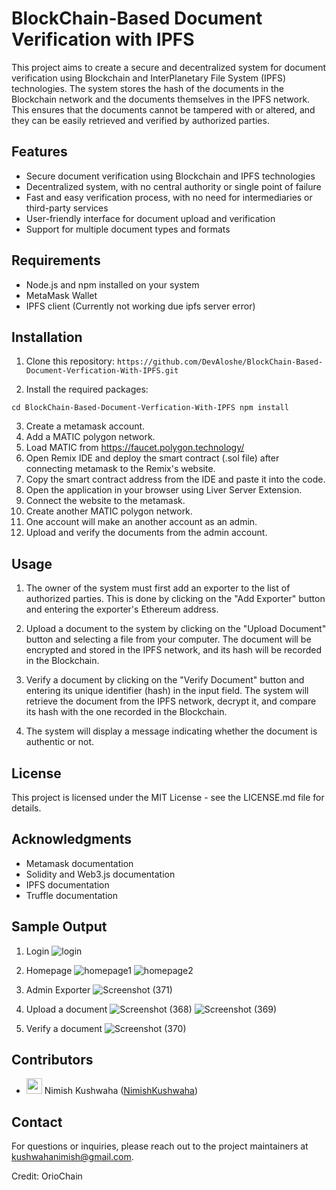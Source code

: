 # BlockChain-Based Document Verification with IPFS

This project aims to create a secure and decentralized system for document verification using Blockchain and InterPlanetary File System (IPFS) technologies. The system stores the hash of the documents in the Blockchain network and the documents themselves in the IPFS network. This ensures that the documents cannot be tampered with or altered, and they can be easily retrieved and verified by authorized parties.

## Features

- Secure document verification using Blockchain and IPFS technologies
- Decentralized system, with no central authority or single point of failure
- Fast and easy verification process, with no need for intermediaries or third-party services
- User-friendly interface for document upload and verification
- Support for multiple document types and formats

## Requirements

- Node.js and npm installed on your system
- MetaMask Wallet
- IPFS client (Currently not working due ipfs server error)

## Installation

1. Clone this repository: 
``https://github.com/DevAloshe/BlockChain-Based-Document-Verfication-With-IPFS.git``


2. Install the required packages:

``cd BlockChain-Based-Document-Verfication-With-IPFS
npm install``

3. Create a metamask account.
4. Add a MATIC polygon network.
5. Load MATIC from https://faucet.polygon.technology/
6. Open Remix IDE and deploy the smart contract (.sol file) after connecting metamask to the Remix's website.
7. Copy the smart contract address from the IDE and paste it into the code.
8. Open the application in your browser using Liver Server Extension.
9. Connect the website to the metamask.
10. Create another MATIC polygon network.
11. One account will make an another account as an admin.
12. Upload and verify the documents from the admin account.


## Usage

1. The owner of the system must first add an exporter to the list of authorized parties. This is done by clicking on the "Add Exporter" button and entering the exporter's Ethereum address.
2. Upload a document to the system by clicking on the "Upload Document" button and selecting a file from your computer. The document will be encrypted and stored in the IPFS network, and its hash will be recorded in the Blockchain.

3. Verify a document by clicking on the "Verify Document" button and entering its unique identifier (hash) in the input field. The system will retrieve the document from the IPFS network, decrypt it, and compare its hash with the one recorded in the Blockchain.

4. The system will display a message indicating whether the document is authentic or not.

## License

This project is licensed under the MIT License - see the LICENSE.md file for details.

## Acknowledgments
- Metamask documentation
- Solidity and Web3.js documentation
- IPFS documentation
- Truffle documentation

## Sample Output
1. Login
![login](https://github.com/NimishKushwaha/BlockVerify---An-IPFS-Based-Document-Verification-using-Blockchain/assets/128953212/62119a2c-95ac-4a03-ade8-5df8ca5c419f)

2. Homepage
![homepage1](https://github.com/NimishKushwaha/BlockVerify---An-IPFS-Based-Document-Verification-using-Blockchain/assets/128953212/6b450e79-39e0-4d38-9933-1b190be948f9)
![homepage2](https://github.com/NimishKushwaha/BlockVerify---An-IPFS-Based-Document-Verification-using-Blockchain/assets/128953212/2c848495-628f-47b3-8d23-84158f07198c)
   
3. Admin Exporter
![Screenshot (371)](https://github.com/NimishKushwaha/BlockVerify---An-IPFS-Based-Document-Verification-using-Blockchain/assets/128953212/c3bef3ac-0215-432a-82b2-9306b2f63146)

4. Upload a document
   ![Screenshot (368)](https://github.com/NimishKushwaha/BlockVerify---An-IPFS-Based-Document-Verification-using-Blockchain/assets/128953212/13b63fe2-b681-4d4f-a5fa-aa9910a3f5ea)
![Screenshot (369)](https://github.com/NimishKushwaha/BlockVerify---An-IPFS-Based-Document-Verification-using-Blockchain/assets/128953212/3dc0e9de-2a09-4c57-a8c5-bf0758574e3b)

5. Verify a document
   ![Screenshot (370)](https://github.com/NimishKushwaha/BlockVerify---An-IPFS-Based-Document-Verification-using-Blockchain/assets/128953212/5710d5c1-629c-41e5-af57-62c8e970b7ba)


## Contributors

- <img src="https://github.com/NimishKushwaha.png" width="25" height="25" style="border-radius: 5;"> Nimish Kushwaha ([NimishKushwaha](https://github.com/NimishKushwaha))
<!--- <img src="https://github.com/bikrant07.png" width="25" height="25" style="border-radius: 5;"> Ayush Kushwaha ([bikrant07](https://github.com/bikrant07))
- <img src="https://github.com/Gungunkhaitan.png" width="25" height="25" style="border-radius: 5;"> Aashutosh Kumar Pandit ([Gungunkhaitan](https://github.com/Gungunkhaitan)) -->


## Contact

For questions or inquiries, please reach out to the project maintainers at [kushwahanimish@gmail.com](mailto:kushwahanimish@gmail.com).

Credit: OrioChain


